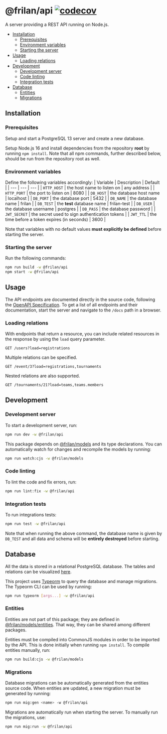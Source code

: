 # @frilan/api [![codecov](https://codecov.io/gh/frilan/frilan/branch/main/graph/badge.svg?token=YaEaJBnZJz)](https://codecov.io/gh/frilan/frilan)

A server providing a REST API running on Node.js.

- [Installation](#installation)
  * [Prerequisites](#prerequisites)
  * [Environment variables](#environment-variables)
  * [Starting the server](#starting-the-server)
- [Usage](#usage)
  * [Loading relations](#loading-relations)
- [Development](#development)
  * [Development server](#development-server)
  * [Code linting](#code-linting)
  * [Integration tests](#integration-tests)
- [Database](#database)
  * [Entities](#entities)
  * [Migrations](#migrations)

## Installation

### Prerequisites

Setup and start a PostgreSQL 13 server and create a new database.

Setup Node.js 16 and install dependencies from the repository **root** by running `npm install`. Note that all npm commands, further described below, should be run from the repository root as well.

### Environment variables

Define the following variables accordingly:
| Variable | Description | Default |
| --- | --- | --- |
| `HTTP_HOST` | the host name to listen on | any address |
| `HTTP_PORT` | the port to listen on | 8080 |
| `DB_HOST` | the database host name | localhost |
| `DB_PORT` | the database port | 5432 |
| `DB_NAME` | the database name | frilan |
| `DB_TEST` | the **test** database name | frilan-test |
| `DB_USER` | the database username | postgres |
| `DB_PASS` | the database password |
| `JWT_SECRET` | the secret used to sign authentication tokens |
| `JWT_TTL` | the time before a token expires (in seconds) | 3600 |

Note that variables with no default values **must explicitly be defined** before starting the server.

### Starting the server

Run the following commands:
```sh
npm run build -w @frilan/api
npm start -w @frilan/api
```

## Usage

The API endpoints are documented directly in the source code, following the [OpenAPI Specification](https://swagger.io/specification/). To get a list of all endpoints and their documentation, start the server and navigate to the `/docs` path in a browser.

### Loading relations

With endpoints that return a resource, you can include related resources in the response by using the `load` query parameter.
```http
GET /users?load=registrations
```

Multiple relations can be specified.
```http
GET /event/3?load=registrations,tournaments
```

Nested relations are also supported.
```http
GET /tournaments/21?load=teams,teams.members
```

## Development

### Development server

To start a development server, run:
```sh
npm run dev -w @frilan/api
```

This package depends on [@frilan/models](../models) and its type declarations. You can automatically watch for changes and recompile the models by running:
```sh
npm run watch:cjs -w @frilan/models
```

### Code linting

To lint the code and fix errors, run:
```sh
npm run lint:fix -w @frilan/api
```

### Integration tests

To run integrations tests:

```sh
npm run test -w @frilan/api
```

Note that when running the above command, the database name is given by `DB_TEST` and all data and schema will be **entirely destroyed** before starting.

## Database

All the data is stored in a relational PostgreSQL database. The tables and relations can be visualized [here](https://drawsql.app/frilan/diagrams/frilan).

This project uses [Typeorm](https://typeorm.io) to query the database and manage migrations. The Typeorm CLI can be used by running:
```sh
npm run typeorm [args...] -w @frilan/api
```

### Entities

Entities are not part of this package; they are defined in [@frilan/models/entities](../models/src/entities). That way, they can be shared among different packages.

Entities must be compiled into CommonJS modules in order to be imported by the API. This is done initially when running `npm install`. To compile entities manually, run:
```sh
npm run build:cjs -w @frilan/models
```

### Migrations

Database migrations can be automatically generated from the entities source code. When entities are updated, a new migration must be generated by running:
```sh
npm run mig:gen <name> -w @frilan/api
```

Migrations are automatically run when starting the server. To manually run the migrations, use:
```sh
npm run mig:run -w @frilan/api
```
